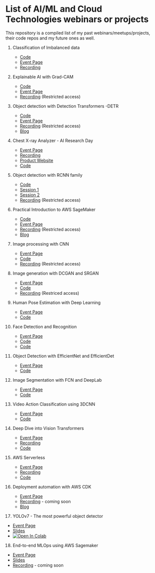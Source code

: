 # List of AI/ML and Cloud Technologies webinars or projects

This repository is a compiled list of my past webinars/meetups/projects, their code repos and my future ones as well.

1. Classification of Imbalanced data
      * [Code](https://github.com/bismillahkani/imbalanced-learning)
      * [Event Page](https://www.meetup.com/Disrupt-4-0/events/268767123/)
      * [Recording](https://www.youtube.com/watch?v=g6F_zNcULKE)

2. Explainable AI with Grad-CAM
      * [Code](https://github.com/bismillahkani/grad-cam)
      * [Event Page](https://www.meetup.com/Disrupt-4-0/events/zfsxrrybcjbrb/)
      * [Recording](https://www.youtube.com/watch?v=VG8meYovZIE) (Restricted access)
      
3. Object detection with Detection Transformers -DETR
      * [Code](https://github.com/bismillahkani/detection-transformers)
      * [Event Page](https://www.meetup.com/Disrupt-4-0/events/xqxlsrybclbcb/)
      * [Recording](https://www.youtube.com/watch?v=pKFvA2S_n7Y) (Restricted access)
      * [Blog](https://www.cellstrat.com/2020/08/07/end-to-end-object-detection-with-transformers/)
      
4. Chest X-ray Analyzer - AI Research Day
      * [Event Page](https://www.meetup.com/Disrupt-4-0/events/271797814/)
      * [Recording](https://www.youtube.com/watch?v=jrLbRh176I8)
      * [Product Website](https://ai.cellstrat.com/)
      * [Code](https://github.com/bismillahkani/COVID19-Xray-Analyzer)
      
5. Object detection with RCNN family
      * [Code](https://github.com/bismillahkani/object-detection-rcnn-family)
      * [Session 1](https://www.meetup.com/Disrupt-4-0/events/272547378/)
      * [Session 2](https://www.meetup.com/Disrupt-4-0/events/272927751/)
      * [Recording](https://www.youtube.com/watch?v=D9fjievbljo) (Restricted access)
            
6. Practical Introduction to AWS SageMaker
      * [Code](https://github.com/bismillahkani/Practical-Introduction-To-AWS-SageMaker)
      * [Event Page](https://www.meetup.com/Disrupt-4-0/events/271536622/)      
      * [Recording](https://www.youtube.com/watch?v=0fhayg9aPek) (Restricted access)
      * [Blog](https://www.cellstrat.com/2020/09/27/practical-guide-to-deploy-ml-models-in-aws-sagemaker/)
      
7. Image processing with CNN
      * [Event Page](https://www.meetup.com/Disrupt-4-0/events/272556573/)
      * [Code](https://colab.research.google.com/drive/1fgTz8Tw1HHfVuyWCWyzjJaMg4SE9DpUd?authuser=1)
      * [Recording](https://www.youtube.com/watch?v=oi_n1OSHDbo) (Restricted access)
     
8. Image generation with DCGAN and SRGAN
      * [Event Page](https://www.meetup.com/Disrupt-4-0/events/273921687/)
      * [Code](https://drive.google.com/file/d/1heci5laE-T0_1cPeQt1D96j9jIsqkv5q/view?usp=sharing)
      * [Recording](https://www.youtube.com/watch?v=yzdQB0sVd90) (Restriced access)

9. Human Pose Estimation with Deep Learning
      * [Event Page](https://www.meetup.com/Disrupt-4-0/events/275535348/)
      * [Code](https://drive.google.com/file/d/1h6eWqpWxtcX5CmrUJyr4XyMv_panPMKZ/view?usp=sharing)

10. Face Detection and Recognition
      * [Event Page](https://www.meetup.com/Disrupt-4-0/events/276166688/)
      * [Code](https://drive.google.com/file/d/1G6VyjGDGQqE3iYsGBSwUoAHEoiTsvvGQ/view?usp=sharing) 
      * [Code](https://colab.research.google.com/drive/1SZHl5QgVAuG8xYJ0n_9ek_89xw75J89l?usp=sharing) 

11. Object Detection with EfficientNet and EfficientDet
      * [Event Page](https://www.meetup.com/Disrupt-4-0/events/277231694/)
      * [Code](https://colab.research.google.com/drive/1oR-lKSw0psaWGatGCv70ih3M0PktVDZa?usp=sharing)

12. Image Segmentation with FCN and DeepLab
      * [Event Page](https://www.meetup.com/Disrupt-4-0/events/277847418/)
      * [Code](https://drive.google.com/file/d/1gMYikYENZslS9KhozG5WefSKr784qvYZ/view?usp=sharing)

13. Video Action Classification using 3DCNN
      * [Event Page](https://www.meetup.com/Disrupt-4-0/events/274670864/)
      * [Code](https://colab.research.google.com/drive/1IgWoCwtPwYgqlEKm3Cml3Gy4e-uCor4r?usp=sharing)

14. Deep Dive into Vision Transformers
      * [Event Page](https://www.meetup.com/TFUGChennai/events/280273283/)
      * [Recording](https://drive.google.com/file/d/1YqbcHUxXwAo56yCH-vSGwB3xNbzQar1v/view)
      * [Code](https://github.com/bismillahkani/Vision-Transformers)

15. AWS Serverless
      * [Event Page](https://www.meetup.com/Disrupt-4-0/events/282546962/)
      * [Recording](https://www.youtube.com/watch?v=aSYVz2Nf4Mc&t=1210s)
      * [Code](https://github.com/bismillahkani/AWS-Serverless-AI)

16. Deployment automation with AWS CDK
     * [Event Page](https://www.meetup.com/Disrupt-4-0/events/285223941/)
     * [Recording]() - coming soon
     * [Blog](https://www.linkedin.com/feed/update/urn:li:activity:6928906904257671168/)
     
16. YOLOv7 - The most powerful object detector
* [Event Page](https://www.meetup.com/disrupt-4-0/events/287959198/)
* [Slides](https://docs.google.com/presentation/d/1r2GSDyu1Uf5uSuSseUBSc4wNh0ObhguS/edit?usp=sharing&ouid=115871875343369560787&rtpof=true&sd=true)
* [![Open In Colab](https://colab.research.google.com/assets/colab-badge.svg)](https://github.com/bismillahkani/webinars-projects/blob/master/Training_YOLOv7_on_Custom_Data.ipynb)

18. End-to-end MLOps using AWS Sagemaker
* [Event Page](https://www.meetup.com/disrupt-4-0/events/287033107/)
* [Slides](https://docs.google.com/presentation/d/1libfsHU-5W36kDz4fILa0UKCDoxbAGES/edit?usp=sharing&ouid=103887850058510011757&rtpof=true&sd=true)
* [Recording]() - coming soon
